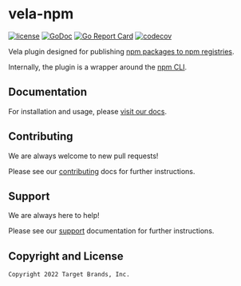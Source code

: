 # vela-npm

[![license](https://img.shields.io/crates/l/gl.svg)](../LICENSE)
[![GoDoc](https://godoc.org/github.com/go-vela/vela-npm?status.svg)](https://godoc.org/github.com/go-vela/vela-npm)
[![Go Report Card](https://goreportcard.com/badge/go-vela/vela-npm)](https://goreportcard.com/report/go-vela/vela-npm)
[![codecov](https://codecov.io/gh/go-vela/vela-npm/branch/master/graph/badge.svg)](https://codecov.io/gh/go-vela/vela-npm)

Vela plugin designed for publishing [npm packages to npm registries](https://www.npmjs.com/).

Internally, the plugin is a wrapper around the [npm CLI](https://docs.npmjs.com/cli/v8/commands/npm).

## Documentation

For installation and usage, please [visit our docs](https://go-vela.github.io/docs).

## Contributing

We are always welcome to new pull requests!

Please see our [contributing](CONTRIBUTING.md) docs for further instructions.

## Support

We are always here to help!

Please see our [support](SUPPORT.md) documentation for further instructions.

## Copyright and License

```
Copyright 2022 Target Brands, Inc.
```
